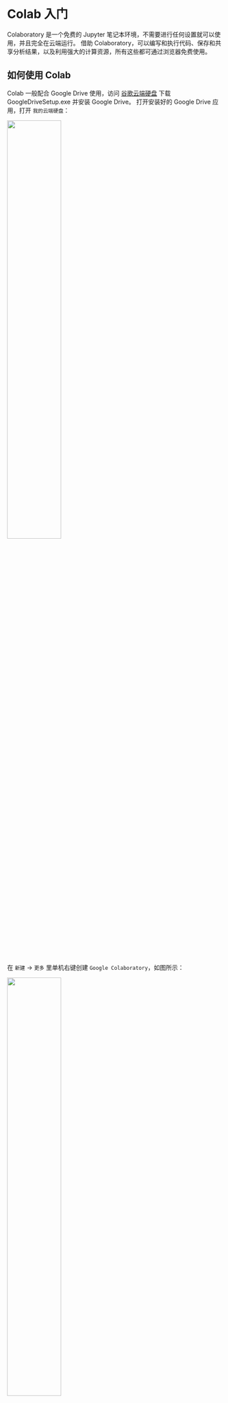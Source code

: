 
# Colab 入门

Colaboratory 是一个免费的 Jupyter 笔记本环境，不需要进行任何设置就可以使用，并且完全在云端运行。
借助 Colaboratory，可以编写和执行代码、保存和共享分析结果，以及利用强大的计算资源，所有这些都可通过浏览器免费使用。

## 如何使用 Colab

Colab 一般配合 Google Drive 使用，访问 [谷歌云端硬盘](https://workspace.google.com/products/drive/#download) 下载 GoogleDriveSetup.exe 并安装 Google Drive。
打开安装好的 Google Drive 应用，打开 `我的云端硬盘`：

<div align="left">
<img src="./figures/colab_001.png" width = "50%" />
</div>

在 `新建` → `更多` 里单机右键创建 `Google Colaboratory`，如图所示：

<div align="left">
<img src="./figures/colab_002.png" width = "50%" />
</div>

如果没有 `Google Colaboratory` 选项，那就选择 `关联更多应用` 并搜索 `Colaboratory` 下载。

新建的 `.ipynb` 文件如图所示：

<div align="left">
<img src="./figures/colab_003.png" width = "50%" />
</div>

可以像 Jupyter Notebook 一样使用 Colab，甚至他们的文件格式都是一样的。
Jupyter Notebook 文件可以直接传到谷歌云并用 Colab 打开并执行：

<div align="left">
<img src="./figures/colab_004.png" width = "50%" />
</div>

如果要使用 GPU 资源，需要选择 `Runtime` 并 `Change runtime type`，如图所示：

<div align="left">
<img src="./figures/colab_005.png" width = "50%" />
</div>

<div align="left">
<img src="./figures/colab_006.png" width = "50%" />
</div>

使用以下代码即可查看当前获取的 GPU 资源：
```
from google.colab import drive 
drive.mount('/content/drive') 

gpu_info = !nvidia-smi 
gpu_info = '\n'.join(gpu_info) 
if gpu_info.find('failed') >= 0: 
    print('Not connected to a GPU') 
else: 
    print(gpu_info) 
```
代码执行情况如图所示：
<div align="left">
<img src="./figures/colab_007.png" width = "50%" />
</div>